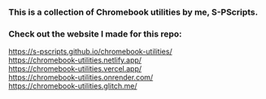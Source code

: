 ### This is a collection of Chromebook utilities by me, S-PScripts.

### Check out the website I made for this repo:
https://s-pscripts.github.io/chromebook-utilities/ <br>
https://chromebook-utilities.netlify.app/ <br>
https://chromebook-utilities.vercel.app/ <br>
https://chromebook-utilities.onrender.com/ <br>
https://chromebook-utilities.glitch.me/ <br>
